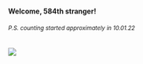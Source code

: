 #### Welcome, 584th stranger!

###### <sup>P.S. counting started approximately in 10.01.22</sup>

<img src="https://kraftwerk28.pp.ua/vcnt.png"></img>
